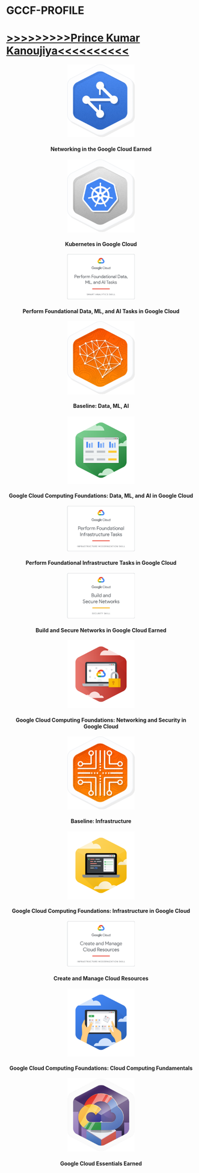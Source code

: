 # GCCF-PROFILE

[>>>>>>>>>Prince Kumar Kanoujiya<<<<<<<<<<](https://google.qwiklabs.com/public_profiles/59364957-9830-428c-807e-8b52f65a8227)
======================


  <div align="center">
  <a href="https://google.qwiklabs.com/public_profiles/59364957-9830-428c-807e-8b52f65a8227/badges/692574">
  <img src="./GCCF%20Profile_files/PU2aesDs1f6vq2e_gSWvkIn+q8i3yQYu3CTj3S9pjKI=" width="180px"><h4 align="inherit">
    </a>
    Networking in the Google Cloud Earned
  </h4>
  </div>
  
  <div align="center">
  <a href="https://google.qwiklabs.com/public_profiles/59364957-9830-428c-807e-8b52f65a8227/badges/687688">
  <img src="./GCCF%20Profile_files/t0mAYb9dBpyuPWwHBFQSo2aYPkq3SwYA3_aR51UWM94=" width="180px"><h4 align="inherit">
    </a>
    Kubernetes in Google Cloud
  </h4>
  </div>
  
  <div align="center">
  <a href="https://google.qwiklabs.com/public_profiles/59364957-9830-428c-807e-8b52f65a8227/badges/686069">
  <img src="./GCCF%20Profile_files/_9D4R4yvhkeW801_E2ryfwk0hLrPAI0XI85bSGOeFYY=" width="180px"><h4 align="inherit">
    </a>
    Perform Foundational Data, ML, and AI Tasks in Google Cloud
  </h4>
  </div>
  
 
 <div align="center">
  <a href="https://google.qwiklabs.com/public_profiles/59364957-9830-428c-807e-8b52f65a8227/badges/685611">
  <img src="./GCCF%20Profile_files/yeuwjjr8cqJ1UAd+oum2Tg27EcobxnBt5Q2r27cU5RU=" width="180px"><h4 align="inherit">
    </a>
    Baseline: Data, ML, AI
  </h4>
  </div>
  
  
  <div align="center">
  <a href="https://google.qwiklabs.com/public_profiles/59364957-9830-428c-807e-8b52f65a8227/badges/685610">
  <img src="./GCCF%20Profile_files/bKMXnuN1Wo3w4hZF7i1ULqUDgmLl0_u0oqGuwwHpz14=" width="180px"><h4 align="inherit">
    </a>
    Google Cloud Computing Foundations: Data, ML, and AI in Google Cloud
  </h4>
  </div>
  
  
  <div align="center">
  <a href="https://google.qwiklabs.com/public_profiles/59364957-9830-428c-807e-8b52f65a8227/badges/655433">
  <img src="./GCCF%20Profile_files/wgk4u0FK3ainv0MN7iNCAJMzISD9KUKBfwu7fSGI10I=" width="180px"><h4 align="inherit">
    </a>
    Perform Foundational Infrastructure Tasks in Google Cloud
  </h4>
  </div>
  
  <div align="center">
  <a href="https://google.qwiklabs.com/public_profiles/59364957-9830-428c-807e-8b52f65a8227/badges/655410">
  <img src="./GCCF%20Profile_files/peel_OhXDjYzRHwDhP10idNKeded0kvLdiqW0w1fz9k=" width="180px"><h4 align="inherit">
    </a>
    Build and Secure Networks in Google Cloud Earned
  </h4>
  </div>
  
  <div align="center">
  <a href="https://google.qwiklabs.com/public_profiles/59364957-9830-428c-807e-8b52f65a8227/badges/655396">
  <img src="./GCCF%20Profile_files/rfkv_ynHIhiZ9hVQQmsr3UrbWNATfTjIixKJNAMn3H0=" width="180px"><h4 align="inherit">
    </a>
    Google Cloud Computing Foundations: Networking and Security in Google Cloud
  </h4>
  </div>
  
  <div align="center">
  <a href="https://google.qwiklabs.com/public_profiles/59364957-9830-428c-807e-8b52f65a8227/badges/653417">
  <img src="./GCCF%20Profile_files/ojJQ2zzd_Aof9rwbMLAZm9V3IiK6WdPEJ_1GkOQuLPk=" width="180px"><h4 align="inherit">
    </a>
    Baseline: Infrastructure
  </h4>
  </div>
  
  
  <div align="center">
  <a href="https://google.qwiklabs.com/public_profiles/59364957-9830-428c-807e-8b52f65a8227/badges/646097">
  <img src="./GCCF%20Profile_files/F7qi2HODY9wgqWJL8SlTXnORq82TcqN5FzrkI+ivKsk=" width="180px"><h4 align="inherit">
    </a>
    Google Cloud Computing Foundations: Infrastructure in Google Cloud
  </h4>
  </div>
  
  
  <div align="center">
  <a href="https://google.qwiklabs.com/public_profiles/59364957-9830-428c-807e-8b52f65a8227/badges/630174">
  <img src="./GCCF%20Profile_files/oJ68YJxOAkrezBSWMLSdZpIYgr5Cu5mztWuM1n5in_s=" width="180px"><h4 align="inherit">
    </a>
    Create and Manage Cloud Resources
  </h4>
  </div>
  
  
  <div align="center">
  <a href="https://google.qwiklabs.com/public_profiles/59364957-9830-428c-807e-8b52f65a8227/badges/622068">
  <img src="./GCCF%20Profile_files/I_E9CkyHV0VmArybdpT6UzduIZOyJivGVr2rOPM__3A=" width="180px"><h4 align="inherit">
    </a>
    Google Cloud Computing Foundations: Cloud Computing Fundamentals
  </h4>
  </div>
  
  
  <div align="center">
  <a href="https://google.qwiklabs.com/public_profiles/59364957-9830-428c-807e-8b52f65a8227/badges/622052">
  <img src="./GCCF%20Profile_files/GHzcYBb00JYUF9Rgf3D9A4inwRHYnFtISMvcRlb_ClU=" width="180px"><h4 align="inherit">
    </a>
    Google Cloud Essentials Earned
  </h4>
  </div>

